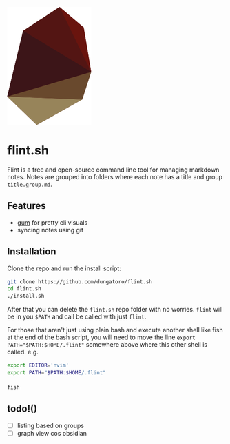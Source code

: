 ![icon](icon.png) 

# flint.sh
Flint is a free and open-source command line tool for managing markdown notes. Notes are grouped into folders where each note has a title and group `title.group.md`.

## Features
- [gum](https://github.com/charmbracelet/gum) for pretty cli visuals
- syncing notes using git

## Installation
Clone the repo and run the install script:
```bash
git clone https://github.com/dungatoro/flint.sh
cd flint.sh
./install.sh
```
After that you can delete the `flint.sh` repo folder with no worries. `flint` will be in you `$PATH` and call be called with just `flint`.

For those that aren't just using plain bash and execute another shell like fish at the end of the bash script, you will need to move the line `export PATH="$PATH:$HOME/.flint"` somewhere above where this other shell is called. e.g.
```bash
export EDITOR='nvim'
export PATH="$PATH:$HOME/.flint"

fish
```

## todo!()
- [ ] listing based on groups
- [ ] graph view cos obsidian
